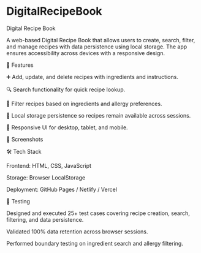 # DigitalRecipeBook

Digital Recipe Book

A web-based Digital Recipe Book that allows users to create, search, filter, and manage recipes with data persistence using local storage. The app ensures accessibility across devices with a responsive design.

🚀 Features

➕ Add, update, and delete recipes with ingredients and instructions.

🔍 Search functionality for quick recipe lookup.

🥗 Filter recipes based on ingredients and allergy preferences.

💾 Local storage persistence so recipes remain available across sessions.

📱 Responsive UI for desktop, tablet, and mobile.

📸 Screenshots

🛠️ Tech Stack

Frontend: HTML, CSS, JavaScript

Storage: Browser LocalStorage

Deployment: GitHub Pages / Netlify / Vercel

🧪 Testing

Designed and executed 25+ test cases covering recipe creation, search, filtering, and data persistence.

Validated 100% data retention across browser sessions.

Performed boundary testing on ingredient search and allergy filtering.
